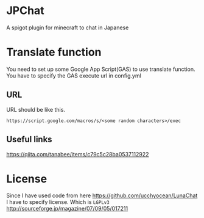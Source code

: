 # JPChat
A spigot plugin for minecraft to chat in Japanese

# Translate function
You need to set up some Google App Script(GAS) to use translate function.<br>
You have to specify the GAS execute url in config.yml<br>

## URL
URL should be like this.
```
https://script.google.com/macros/s/<some random characters>/exec
```

## Useful links
https://qiita.com/tanabee/items/c79c5c28ba0537112922

# License
Since I have used code from here https://github.com/ucchyocean/LunaChat
I have to specify license.
Which is `LGPLv3`
http://sourceforge.jp/magazine/07/09/05/017211

